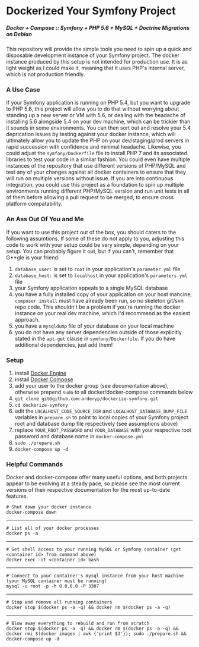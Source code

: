 # Dockerized Your Symfony Project
##### Docker + Compose :: Symfony + PHP 5.6 + MySQL + Doctrine Migrations on Debian
This repository will provide the simple tools you need to spin up a quick and disposable development instance of your Symfony project.  The docker instance produced by this setup is not intended for production use.  It is as light weight as I could make it, meaning that it uses PHP's internal server, which is not production friendly.  

### A Use Case
If your Symfony application is running on PHP 5.4, but you want to upgrade to PHP 5.6, this project will allow you to do that without worrying about standing up a new server or VM with 5.6, or dealing with the headache of installing 5.6 alongside 5.4 on your dev machine, which can be trickier than it sounds in some environments. You can then sort out and resolve your 5.4 deprication issues by testing against your docker instance, which will ultimately allow you to update the PHP on your dev/staging/prod servers in rapid succession with confidence and minimal headache.  Likewise, you could adjust the ```symfony/Dockerfile``` file to install PHP 7 and its associated libraries to test your code in a similar fashion. You could even have multiple instances of the repository that use different versions of PHP/MySQL and test any of your changes against all docker containers to ensure that they will run on multiple versions without issue.  If you are into continuous integration, you could use this project as a foundation to spin up multiple environments running different PHP/MySQL version and run unit tests in all of them before allowing a pull request to be merged, to ensure cross platform compatability.

### An Ass Out Of You and Me
If you want to use this project out of the box, you should caters to the following assumtions.  If some of these do not apply to you, adjusting this code to work with your setup could be very simple, depending on your setup.  You can probably figure it out, but if you can't, remember that G**gle is your friend:

1. ```database_user:``` is set to ```root``` in your application's ```parameter.yml``` file
1. ```database_host:``` is set to ```localhost``` in your application's ```parameters.yml``` file
1. your Symfony application appeals to a single MySQL database
1. you have a fully installed copy of your application on your host mahcine; ```composer install``` must have already been run, so no skeleton git/svn repo code.  This shouldn't be a problem if you're running the docker instance on your real dev machine, which I'd recommend as the easiest approach.
1. you have a ```mysqldump``` file of your database on your local machine
1. you do not have any server dependencies outside of those explicitly stated in the ```apt-get``` clause in ```symfony/Dockerfile```. If you do have additional dependencies, just add them!

### Setup
1. install [Docker Engine](https://docs.docker.com/engine/installation/)
1. install [Docker Compose](https://docs.docker.com/compose/install/)
1. add your user to the docker group (see documentation above), otherwise prepend ```sudo``` to all docker/docker-compose commands below
1. ```git clone git@github.com:arderyp/dockerize-symfony.git```
1. ```cd dockerize-symfony```
1. edit the ```LOCALHOST_CODE_SOURCE_DIR``` and ```LOCALHOST_DATABASE_DUMP_FILE``` variables in ```prepare.sh``` to point to local copies of your Symfony project root and database dump file respectively (see assumptions above)
1. replace ```YOUR_ROOT_PASSWORD``` and ```YOUR_DATABASE``` with your respective root password and database name in ```docker-compose.yml```
1. ```sudo ./prepare.sh```
1. ```docker-compose up -d```
 

### Helpful Commands
Docker and docker-compose offer many useful options, and both projects appear to be evolving at a steady pace, so please see the most current versions of their respective documentation for the most up-to-date features.

    # Shut down your docker instance
    docker-compose down
------
    # List all of your docker processes
    docker ps -a
------
    # Get shell access to your running MySQL or Symfony container (get <container id> from command above)
    docker exec -it <container id> bash
------
    # Connect to your container's mysql instance from your host machine (your MySQL container must be running)
    mysql -u root -p -h 0.0.0.0 -P 3307
------
    # Stop and remove all running containers
    docker stop $(docker ps -a -q) && docker rm $(docker ps -a -q)
------
    # Blow away everything to rebuild and run from scratch
    docker stop $(docker ps -a -q) && docker rm $(docker ps -a -q) && docker rmi $(docker images | awk {'print $3'}); sudo ./prepare.sh && docker-compose up -d
